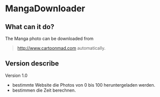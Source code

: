 # MangaDownloader

## What can it do?

The Manga photo can be downloaded from
> http://www.cartoonmad.com
automatically.

## Version describe

Version 1.0
- bestimmte Website die Photos von 0 bis 100 heruntergeladen werden.
- bestimmen die Zeit berechnen.


